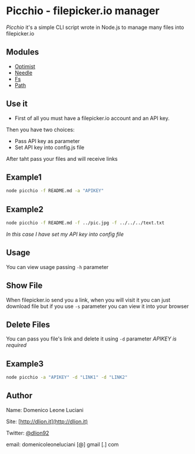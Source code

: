 Picchio - filepicker.io manager
================================

*Picchio* it's a simple CLI script wrote in Node.js to manage many files into filepicker.io


Modules
-------------
*   [Optimist](https://npmjs.org/package/optimist)
*   [Needle](https://npmjs.org/package/needle)
*   [Fs](http://nodejs.org/api/fs.html)
*   [Path](http://nodejs.org/api/path.html)

Use it
------
*   First of all you must have a filepicker.io account and an API key.

Then you have two choices:

*   Pass API key as parameter
*   Set API key into config.js file

After taht pass your files and will receive links

Example1
-------
```sh
node picchio -f README.md -a "APIKEY"
```

Example2
--------
```sh
node picchio -f README.md -f ../pic.jpg -f ../../../text.txt
```
*In this case I have set my API key into config file*

Usage
-----
You can view usage passing `-h` parameter

Show File
---------
When filepicker.io send you a link, when you will visit it you can just download file but if you use `-s` parameter you can view it into your browser

Delete Files
------------
You can pass you file's link and delete it using `-d` parameter
*APIKEY is required*

Example3
--------
```sh
node picchio -a "APIKEY" -d "LINK1" -d "LINK2"
```

Author
------
Name:       Domenico Leone Luciani

Site:       [http://dlion.it](http://dlion.it)

Twitter:    [@dlion92](http://twitter.com/dlion92)

email:      domenicoleoneluciani [@] gmail [.] com
